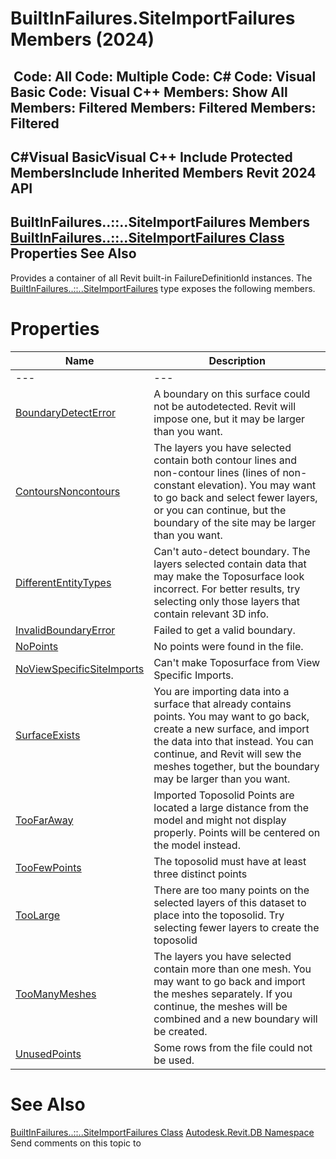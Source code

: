 # BuiltInFailures.SiteImportFailures Members (2024)

﻿
 Code: All Code: Multiple Code: C# Code: Visual Basic Code: Visual C++  Members: Show All Members: Filtered Members: Filtered Members: Filtered   
---  
C#Visual BasicVisual C++
Include Protected MembersInclude Inherited Members
Revit 2024 API  
---  
BuiltInFailures..::..SiteImportFailures Members  
[BuiltInFailures..::..SiteImportFailures Class](8f9298be-9e12-d84b-8459-c862355e698d.md "BuiltInFailures.SiteImportFailures Class") Properties See Also  
---  
Provides a container of all Revit built-in FailureDefinitionId instances.
The [BuiltInFailures..::..SiteImportFailures](8f9298be-9e12-d84b-8459-c862355e698d.md "BuiltInFailures.SiteImportFailures Class") type exposes the following members.
# Properties
| Name | Description |
| --- | --- |
| --- | --- | --- |
| [BoundaryDetectError](8c8c3bba-c6e1-d8ee-6738-d87fc72f527d.md "BoundaryDetectError Property") | A boundary on this surface could not be autodetected. Revit will impose one, but it may be larger than you want. |
| [ContoursNoncontours](cf2149e8-42af-69b5-8e41-1aef52548631.md "ContoursNoncontours Property") | The layers you have selected contain both contour lines and non-contour lines (lines of non-constant elevation). You may want to go back and select fewer layers, or you can continue, but the boundary of the site may be larger than you want. |
| [DifferentEntityTypes](1202ad11-8794-1d55-f063-c42e56caec57.md "DifferentEntityTypes Property") | Can't auto-detect boundary. The layers selected contain data that may make the Toposurface look incorrect. For better results, try selecting only those layers that contain relevant 3D info. |
| [InvalidBoundaryError](41c40f7f-f3bd-1a4e-cbb2-d367f4be0421.md "InvalidBoundaryError Property") | Failed to get a valid boundary. |
| [NoPoints](7bbef7e2-44ac-abf4-51f0-4084369adeae.md "NoPoints Property") | No points were found in the file. |
| [NoViewSpecificSiteImports](c4533c3c-8581-2f27-cf02-ea960a87e4a9.md "NoViewSpecificSiteImports Property") | Can't make Toposurface from View Specific Imports. |
| [SurfaceExists](3e47440a-9d7f-5ca8-4773-3851d8efa999.md "SurfaceExists Property") | You are importing data into a surface that already contains points. You may want to go back, create a new surface, and import the data into that instead. You can continue, and Revit will sew the meshes together, but the boundary may be larger than you want. |
| [TooFarAway](bd99be6a-646b-59c3-c69b-75f8b4d0b34a.md "TooFarAway Property") | Imported Toposolid Points are located a large distance from the model and might not display properly. Points will be centered on the model instead. |
| [TooFewPoints](dca3c6fc-3e3b-3edb-86a4-c802b9ef0199.md "TooFewPoints Property") | The toposolid must have at least three distinct points |
| [TooLarge](c991d035-dd20-aeb4-c500-7f10ca5bfc8f.md "TooLarge Property") | There are too many points on the selected layers of this dataset to place into the toposolid. Try selecting fewer layers to create the toposolid |
| [TooManyMeshes](0f1d4267-f6b9-56a1-c4ee-cf1489e335cb.md "TooManyMeshes Property") | The layers you have selected contain more than one mesh. You may want to go back and import the meshes separately. If you continue, the meshes will be combined and a new boundary will be created. |
| [UnusedPoints](7ddd17c9-1d02-c172-ea56-b684505abe0a.md "UnusedPoints Property") | Some rows from the file could not be used. |

# See Also
[BuiltInFailures..::..SiteImportFailures Class](8f9298be-9e12-d84b-8459-c862355e698d.md "BuiltInFailures.SiteImportFailures Class")
[Autodesk.Revit.DB Namespace](87546ba7-461b-c646-cbb1-2cb8f5bff8b2.md "Autodesk.Revit.DB Namespace")
Send comments on this topic to 